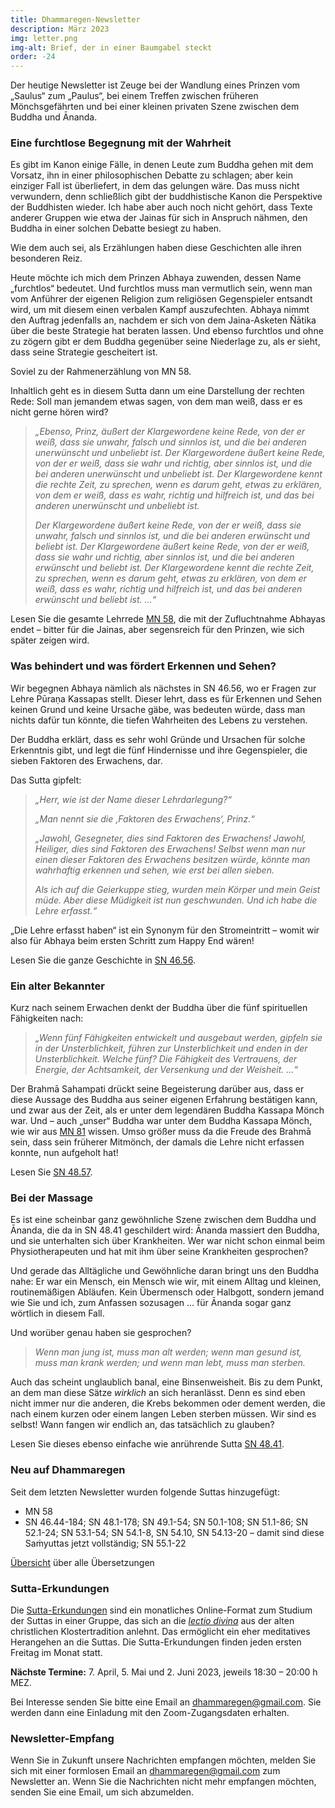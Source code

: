 ```yaml
---
title: Dhammaregen-Newsletter
description: März 2023
img: letter.png
img-alt: Brief, der in einer Baumgabel steckt
order: -24
---
```


Der heutige Newsletter ist Zeuge bei der Wandlung eines Prinzen vom „Saulus“ zum „Paulus“, bei einem Treffen zwischen früheren Mönchsgefährten und bei einer kleinen privaten Szene zwischen dem Buddha und Ānanda.

### Eine furchtlose Begegnung mit der Wahrheit

Es gibt im Kanon einige Fälle, in denen Leute zum Buddha gehen mit dem Vorsatz, ihn in einer philosophischen Debatte zu schlagen; aber kein einziger Fall ist überliefert, in dem das gelungen wäre. Das muss nicht verwundern, denn schließlich gibt der buddhistische Kanon die Perspektive der Buddhisten wieder. Ich habe aber auch noch nicht gehört, dass Texte anderer Gruppen wie etwa der Jainas für sich in Anspruch nähmen, den Buddha in einer solchen Debatte besiegt zu haben.

Wie dem auch sei, als Erzählungen haben diese Geschichten alle ihren besonderen Reiz.

Heute möchte ich mich dem Prinzen Abhaya zuwenden, dessen Name „furchtlos“ bedeutet. Und furchtlos muss man vermutlich sein, wenn man vom Anführer der eigenen Religion zum religiösen Gegenspieler entsandt wird, um mit diesem einen verbalen Kampf auszufechten. Abhaya nimmt den Auftrag jedenfalls an, nachdem er sich von dem Jaina-Asketen Ñātika über die beste Strategie hat beraten lassen. Und ebenso furchtlos und ohne zu zögern gibt er dem Buddha gegenüber seine Niederlage zu, als er sieht, dass seine Strategie gescheitert ist.

Soviel zu der Rahmenerzählung von MN 58. 

Inhaltlich geht es in diesem Sutta dann um eine Darstellung der rechten Rede: Soll man jemandem etwas sagen, von dem man weiß, dass er es nicht gerne hören wird?

>*„Ebenso, Prinz, äußert der Klargewordene keine Rede, von der er weiß, dass sie unwahr, falsch und sinnlos ist, und die bei anderen unerwünscht und unbeliebt ist. Der Klargewordene äußert keine Rede, von der er weiß, dass sie wahr und richtig, aber sinnlos ist, und die bei anderen unerwünscht und unbeliebt ist. Der Klargewordene kennt die rechte Zeit, zu sprechen, wenn es darum geht, etwas zu erklären, von dem er weiß, dass es wahr, richtig und hilfreich ist, und das bei anderen unerwünscht und unbeliebt ist.*
>
>*Der Klargewordene äußert keine Rede, von der er weiß, dass sie unwahr, falsch und sinnlos ist, und die bei anderen erwünscht und beliebt ist. Der Klargewordene äußert keine Rede, von der er weiß, dass sie wahr und richtig, aber sinnlos ist, und die bei anderen erwünscht und beliebt ist. Der Klargewordene kennt die rechte Zeit, zu sprechen, wenn es darum geht, etwas zu erklären, von dem er weiß, dass es wahr, richtig und hilfreich ist, und das bei anderen erwünscht und beliebt ist. …“*

Lesen Sie die gesamte Lehrrede [MN 58](/suttas/#mn58/de/sabbamitta:0.1), die mit der Zufluchtnahme Abhayas endet – bitter für die Jainas, aber segensreich für den Prinzen, wie sich später zeigen wird.

### Was behindert und was fördert Erkennen und Sehen?

Wir begegnen Abhaya nämlich als nächstes in SN 46.56, wo er Fragen zur Lehre Pūraṇa Kassapas stellt. Dieser lehrt, dass es für Erkennen und Sehen keinen Grund und keine Ursache gäbe, was bedeuten würde, dass man nichts dafür tun könnte, die tiefen Wahrheiten des Lebens zu verstehen. 

Der Buddha erklärt, dass es sehr wohl Gründe und Ursachen für solche Erkenntnis gibt, und legt die fünf Hindernisse und ihre Gegenspieler, die sieben Faktoren des Erwachens, dar.

Das Sutta gipfelt:

>*„Herr, wie ist der Name dieser Lehrdarlegung?“*
>
>*„Man nennt sie die ‚Faktoren des Erwachens‘, Prinz.“*
>
>*„Jawohl, Gesegneter, dies sind Faktoren des Erwachens! Jawohl, Heiliger, dies sind Faktoren des Erwachens! Selbst wenn man nur einen dieser Faktoren des Erwachens besitzen würde, könnte man wahrhaftig erkennen und sehen, wie erst bei allen sieben.*
>
>*Als ich auf die Geierkuppe stieg, wurden mein Körper und mein Geist müde. Aber diese Müdigkeit ist nun geschwunden. Und ich habe die Lehre erfasst.“*

„Die Lehre erfasst haben“ ist ein Synonym für den Stromeintritt – womit wir also für Abhaya beim ersten Schritt zum Happy End wären!

Lesen Sie die ganze Geschichte in [SN 46.56](/suttas/#sn46.56/de/sabbamitta:0.1).

### Ein alter Bekannter

Kurz nach seinem Erwachen denkt der Buddha über die fünf spirituellen Fähigkeiten nach:

>*„Wenn fünf Fähigkeiten entwickelt und ausgebaut werden, gipfeln sie in der Unsterblichkeit, führen zur Unsterblichkeit und enden in der Unsterblichkeit. Welche fünf? Die Fähigkeit des Vertrauens, der Energie, der Achtsamkeit, der Versenkung und der Weisheit. …“*

Der Brahmā Sahampati drückt seine Begeisterung darüber aus, dass er diese Aussage des Buddha aus seiner eigenen Erfahrung bestätigen kann, und zwar aus der Zeit, als er unter dem legendären Buddha Kassapa Mönch war. Und – auch „unser“ Buddha war unter dem Buddha Kassapa Mönch, wie wir aus [MN 81](/suttas/#mn81/de/sabbamitta:0.1) wissen. Umso größer muss da die Freude des Brahmā sein, dass sein früherer Mitmönch, der damals die Lehre nicht erfassen konnte, nun aufgeholt hat!

Lesen Sie [SN 48.57](/suttas/#sn48.57/de/sabbamitta:0.1).

### Bei der Massage

Es ist eine scheinbar ganz gewöhnliche Szene zwischen dem Buddha und Ānanda, die da in SN 48.41 geschildert wird: Ānanda massiert den Buddha, und sie unterhalten sich über Krankheiten. Wer war nicht schon einmal beim Physiotherapeuten und hat mit ihm über seine Krankheiten gesprochen?

Und gerade das Alltägliche und Gewöhnliche daran bringt uns den Buddha nahe: Er war ein Mensch, ein Mensch wie wir, mit einem Alltag und kleinen, routinemäßigen Abläufen. Kein Übermensch oder Halbgott, sondern jemand wie Sie und ich, zum Anfassen sozusagen … für Ānanda sogar ganz wörtlich in diesem Fall.

Und worüber genau haben sie gesprochen?

>*Wenn man jung ist, muss man alt werden; wenn man gesund ist, muss man krank werden; und wenn man lebt, muss man sterben.*

Auch das scheint unglaublich banal, eine Binsenweisheit. Bis zu dem Punkt, an dem man diese Sätze *wirklich* an sich heranlässt. Denn es sind eben nicht immer nur die anderen, die Krebs bekommen oder dement werden, die nach einem kurzen oder einem langen Leben sterben müssen. Wir sind es selbst! Wann fangen wir endlich an, das tatsächlich zu glauben?

Lesen Sie dieses ebenso einfache wie anrührende Sutta [SN 48.41](/suttas/#sn48.41/de/sabbamitta:0.1).

### Neu auf Dhammaregen

Seit dem letzten Newsletter wurden folgende Suttas hinzugefügt:

- MN 58
- SN 46.44-184; SN 48.1-178; SN 49.1-54; SN 50.1-108; SN 51.1-86; SN 52.1-24; SN 53.1-54; SN 54.1-8, SN 54.10, SN 54.13-20 – damit sind diese Saṁyuttas jetzt vollständig; SN 55.1-22

[Übersicht](/Übersetzung/Übersicht) über alle Übersetzungen

### Sutta-Erkundungen 

Die [Sutta-Erkundungen](/wiki/Erkundungen) sind ein monatliches Online-Format zum Studium der Suttas in einer Gruppe, das sich an die [*lectio divina*](https://de.wikipedia.org/wiki/Lectio_divina) aus der alten christlichen Klostertradition anlehnt. Das ermöglicht ein eher meditatives Herangehen an die Suttas. Die Sutta-Erkundungen finden jeden ersten Freitag im Monat statt. 

**Nächste Termine:** 7. April, 5. Mai und 2. Juni 2023, jeweils 18:30 – 20:00 h MEZ.

Bei Interesse senden Sie bitte eine Email an [dhammaregen@gmail.com](mailto:dhammaregen@gmail.com). Sie werden dann eine Einladung mit den Zoom-Zugangsdaten erhalten.

### Newsletter-Empfang

Wenn Sie in Zukunft unsere Nachrichten empfangen möchten, melden Sie sich mit einer formlosen Email an [dhammaregen@gmail.com](mailto:dhammaregen@gmail.com) zum Newsletter an. Wenn Sie die Nachrichten nicht mehr empfangen möchten, senden Sie eine Email, um sich abzumelden.
